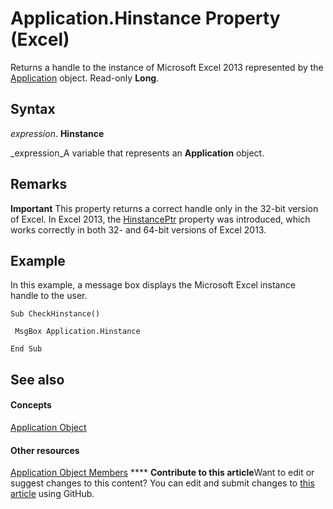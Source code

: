
# Application.Hinstance Property (Excel)

Returns a handle to the instance of Microsoft Excel 2013 represented by the  [Application](19b73597-5cf9-4f56-8227-b5211f657f6f.md) object. Read-only **Long**.


## Syntax

 _expression_. **Hinstance**

 _expression_A variable that represents an  **Application** object.


## Remarks


**Important**  This property returns a correct handle only in the 32-bit version of Excel. In Excel 2013, the  [HinstancePtr](fddc40e9-08fc-34ef-60b2-41e8afa86575.md) property was introduced, which works correctly in both 32- and 64-bit versions of Excel 2013.


## Example

In this example, a message box displays the Microsoft Excel instance handle to the user.


```
Sub CheckHinstance() 
 
 MsgBox Application.Hinstance 
 
End Sub
```


## See also


#### Concepts


 [Application Object](19b73597-5cf9-4f56-8227-b5211f657f6f.md)
#### Other resources


 [Application Object Members](4cb9ca42-8d07-cc9c-2d80-4eb9a5921e1e.md)
****   **Contribute to this article**Want to edit or suggest changes to this content? You can edit and submit changes to  [this article](https://github.com/jhershey00/VBA_Excel_Test/OpenXMLCon/articles/4551a0a2-0730-1288-7a13-b2beff2a2fca.md) using GitHub.

